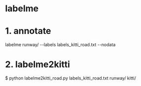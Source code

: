 # labelme 

# 1. annotate
labelme runway/ --labels labels_kitti_road.txt --nodata

# 2. labelme2kitti
$ python labelme2kitti_road.py labels_kitti_road.txt runway/ kitti/
